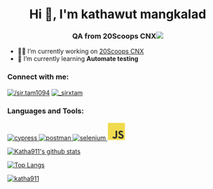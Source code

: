 <h1 align="center">Hi 👋, I'm kathawut mangkalad</h1>
<h3 align="center">QA from 20Scoops CNX<img height="30" src="https://raw.githubusercontent.com/innng/innng/master/assets/kyubey.gif"/></h3>

- 👨‍💻 I’m currently working on [20Scoops CNX](https://20scoopscnx.com)
- 🌱 I’m currently learning **Automate testing**

<h3 align="left">Connect with me:</h3>
<p align="left">
<a href="https://fb.com//sir.tam1094" target="blank"><img align="center" src="https://raw.githubusercontent.com/rahuldkjain/github-profile-readme-generator/master/src/images/icons/Social/facebook.svg" alt="/sir.tam1094" height="30" width="40" /></a>
<a href="https://instagram.com/_sirxtam" target="blank"><img align="center" src="https://raw.githubusercontent.com/rahuldkjain/github-profile-readme-generator/master/src/images/icons/Social/instagram.svg" alt="_sirxtam" height="30" width="40" /></a>
</p>

<h3 align="left">Languages and Tools:</h3>
<p align="left"> <a href="https://www.cypress.io" target="_blank" rel="noreferrer"> <img src="https://raw.githubusercontent.com/simple-icons/simple-icons/6e46ec1fc23b60c8fd0d2f2ff46db82e16dbd75f/icons/cypress.svg" alt="cypress" width="40" height="40"/> </a> <a href="https://www.postman.com" target="_blank" rel="noreferrer"> <img src="https://www.vectorlogo.zone/logos/getpostman/getpostman-icon.svg" alt="postman" width="40" height="40"/> </a> <a href="https://www.selenium.dev" target="_blank" rel="noreferrer"> <img src="https://raw.githubusercontent.com/detain/svg-logos/780f25886640cef088af994181646db2f6b1a3f8/svg/selenium-logo.svg" alt="selenium" width="40" height="40"/> </a> <a href="https://developer.mozilla.org/en-US/docs/Web/JavaScript" target="_blank" rel="noreferrer"> <img src="https://raw.githubusercontent.com/devicons/devicon/master/icons/javascript/javascript-original.svg" alt="javascript" width="40" height="40"/> </a></p>


[![Katha911's github stats](https://github-readme-stats.vercel.app/api?username=katha911&count_private=true&show_icons=true&theme=tokyonight&hide_rank=false)](https://github.com/katha911/github-readme-stats)

[![Top Langs](https://github-readme-stats.vercel.app/api/top-langs/?username=katha911&theme=tokyonight)](https://github.com/katha911/github-readme-stats)

<p align="left"> <a href="https://github.com/ryo-ma/github-profile-trophy"><img src="https://github-profile-trophy.vercel.app/?username=katha911&theme=tokyonight" alt="katha911" /></a> </p>
